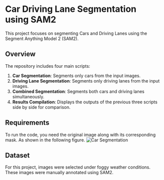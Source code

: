 # Car Driving Lane Segmentation using SAM2

This project focuses on segmenting Cars and Driving Lanes using the Segment Anything Model 2 (SAM2).

## Overview

The repository includes four main scripts:

1. **Car Segmentation**: Segments only cars from the input images.
2. **Driving Lane Segmentation**: Segments only driving lanes from the input images.
3. **Combined Segmentation**: Segments both cars and driving lanes simultaneously.
4. **Results Compilation**: Displays the outputs of the previous three scripts side by side for comparison.

## Requirements

To run the code, you need the original image along with its corresponding mask. As shown in the following figure.
![Car Segmentation](path/to/car_segmentation_image.png)

## Dataset

For this project, images were selected under foggy weather conditions. These images were manually annotated using SAM2.

